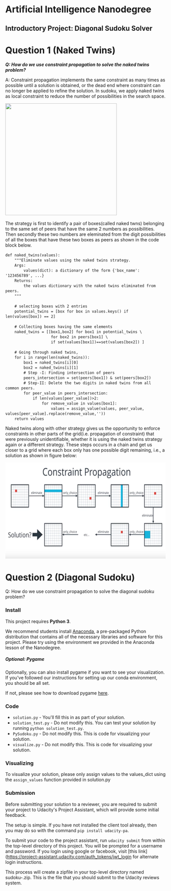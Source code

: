 # Artificial Intelligence Nanodegree
## Introductory Project: Diagonal Sudoku Solver

# Question 1 (Naked Twins)
***Q: How do we use constraint propagation to solve the naked twins problem?***  


A:  Constraint propagation implements the same constraint as many times as possible until a solution is obtained, or the dead end where constraint can no longer be applied to refine the solution. In sudoku, we apply naked twins as local constraint to reduce the number of possibilities in the search space.

<img src="https://d17h27t6h515a5.cloudfront.net/topher/2017/January/5877cc63_naked-twins/naked-twins.png" width="350" height="350" />

   The strategy is first to identify a pair of boxes(called naked twns) belonging to the same set of peers that have the same 2 numbers as possibilities. Then secondly these two numbers are eleminated from the digit possibilities of all the boxes that have these two boxes as peers as shown in the code block below.
   
```
def naked_twins(values):
    """Eliminate values using the naked twins strategy.
    Args:
        values(dict): a dictionary of the form {'box_name': '123456789', ...}
    Returns:
        the values dictionary with the naked twins eliminated from peers.
    """

    # selecting boxes with 2 entries
    potential_twins = [box for box in values.keys() if len(values[box]) == 2]
    
    # Collecting boxes having the same elements
    naked_twins = [[box1,box2] for box1 in potential_twins \
                    for box2 in peers[box1] \
                    if set(values[box1])==set(values[box2]) ]

    # Going through naked twins,
    for i in range(len(naked_twins)):
        box1 = naked_twins[i][0]
        box2 = naked_twins[i][1]
        # Step -I: Finding intersection of peers
        peers_intersection = set(peers[box1]) & set(peers[box2])
        # Step-II: Delete the two digits in naked twins from all common peers.
        for peer_value in peers_intersection:
            if len(values[peer_value])>2:
                for remove_value in values[box1]:
                    values = assign_value(values, peer_value, values[peer_value].replace(remove_value,''))
    return values
 ```   


   Naked twins along with other strategy gives us the opportunity to enforce constraints in other parts of the grid(i.e. propagation of constraint) that were previously unidentifiable, whether it is using the naked twins strategy again or a different strategy. These steps occurs in a chain and get us closer to a grid where each box only has one possible digit remaining, i.e., a solution as shown in figure below:

<img src="images/chain.png" width="700" height="300" />




# Question 2 (Diagonal Sudoku)
Q: How do we use constraint propagation to solve the diagonal sudoku problem?  








### Install

This project requires **Python 3**.

We recommend students install [Anaconda](https://www.continuum.io/downloads), a pre-packaged Python distribution that contains all of the necessary libraries and software for this project. 
Please try using the environment we provided in the Anaconda lesson of the Nanodegree.

##### Optional: Pygame

Optionally, you can also install pygame if you want to see your visualization. If you've followed our instructions for setting up our conda environment, you should be all set.

If not, please see how to download pygame [here](http://www.pygame.org/download.shtml).

### Code

* `solution.py` - You'll fill this in as part of your solution.
* `solution_test.py` - Do not modify this. You can test your solution by running `python solution_test.py`.
* `PySudoku.py` - Do not modify this. This is code for visualizing your solution.
* `visualize.py` - Do not modify this. This is code for visualizing your solution.

### Visualizing

To visualize your solution, please only assign values to the values_dict using the ```assign_values``` function provided in solution.py

### Submission
Before submitting your solution to a reviewer, you are required to submit your project to Udacity's Project Assistant, which will provide some initial feedback.  

The setup is simple.  If you have not installed the client tool already, then you may do so with the command `pip install udacity-pa`.  

To submit your code to the project assistant, run `udacity submit` from within the top-level directory of this project.  You will be prompted for a username and password.  If you login using google or facebook, visit [this link](https://project-assistant.udacity.com/auth_tokens/jwt_login for alternate login instructions.

This process will create a zipfile in your top-level directory named sudoku-<id>.zip.  This is the file that you should submit to the Udacity reviews system.

